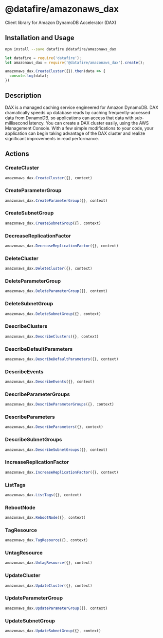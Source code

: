 # @datafire/amazonaws_dax

Client library for Amazon DynamoDB Accelerator (DAX)

## Installation and Usage
```bash
npm install --save datafire @datafire/amazonaws_dax
```

```js
let datafire = require('datafire');
let amazonaws_dax = require('@datafire/amazonaws_dax').create();

amazonaws_dax.CreateCluster({}).then(data => {
  console.log(data);
})
```

## Description
DAX is a managed caching service engineered for Amazon DynamoDB. DAX dramatically speeds up database reads by caching frequently-accessed data from DynamoDB, so applications can access that data with sub-millisecond latency. You can create a DAX cluster easily, using the AWS Management Console. With a few simple modifications to your code, your application can begin taking advantage of the DAX cluster and realize significant improvements in read performance.

## Actions
### CreateCluster



```js
amazonaws_dax.CreateCluster({}, context)
```


### CreateParameterGroup



```js
amazonaws_dax.CreateParameterGroup({}, context)
```


### CreateSubnetGroup



```js
amazonaws_dax.CreateSubnetGroup({}, context)
```


### DecreaseReplicationFactor



```js
amazonaws_dax.DecreaseReplicationFactor({}, context)
```


### DeleteCluster



```js
amazonaws_dax.DeleteCluster({}, context)
```


### DeleteParameterGroup



```js
amazonaws_dax.DeleteParameterGroup({}, context)
```


### DeleteSubnetGroup



```js
amazonaws_dax.DeleteSubnetGroup({}, context)
```


### DescribeClusters



```js
amazonaws_dax.DescribeClusters({}, context)
```


### DescribeDefaultParameters



```js
amazonaws_dax.DescribeDefaultParameters({}, context)
```


### DescribeEvents



```js
amazonaws_dax.DescribeEvents({}, context)
```


### DescribeParameterGroups



```js
amazonaws_dax.DescribeParameterGroups({}, context)
```


### DescribeParameters



```js
amazonaws_dax.DescribeParameters({}, context)
```


### DescribeSubnetGroups



```js
amazonaws_dax.DescribeSubnetGroups({}, context)
```


### IncreaseReplicationFactor



```js
amazonaws_dax.IncreaseReplicationFactor({}, context)
```


### ListTags



```js
amazonaws_dax.ListTags({}, context)
```


### RebootNode



```js
amazonaws_dax.RebootNode({}, context)
```


### TagResource



```js
amazonaws_dax.TagResource({}, context)
```


### UntagResource



```js
amazonaws_dax.UntagResource({}, context)
```


### UpdateCluster



```js
amazonaws_dax.UpdateCluster({}, context)
```


### UpdateParameterGroup



```js
amazonaws_dax.UpdateParameterGroup({}, context)
```


### UpdateSubnetGroup



```js
amazonaws_dax.UpdateSubnetGroup({}, context)
```


